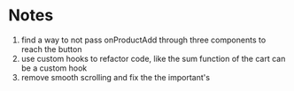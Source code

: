 # Notes

1. find a way to not pass onProductAdd through three components to reach the button
2. use custom hooks to refactor code, like the sum function of the cart can be a custom hook
3. remove smooth scrolling and fix the the important's
